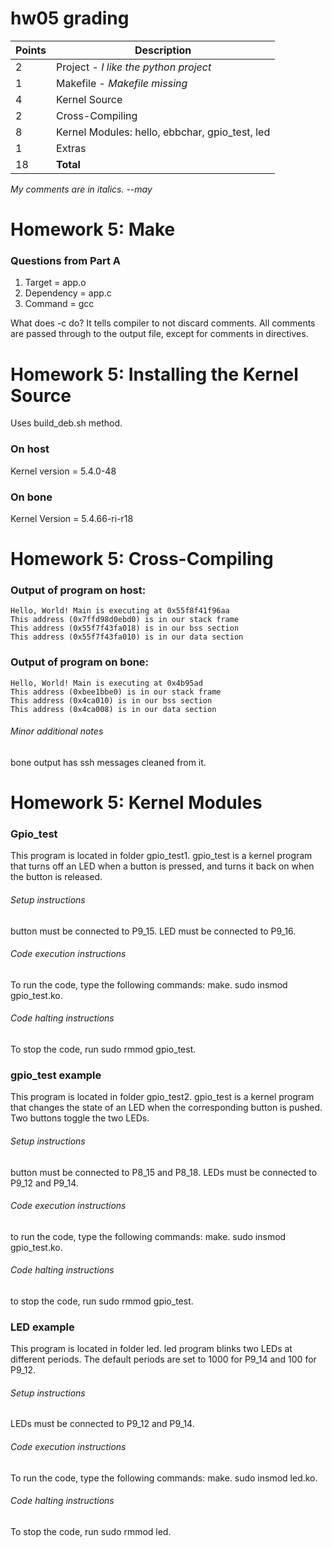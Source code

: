 # hw05 grading

| Points      | Description |
| ----------- | ----------- |
|  2 | Project - *I like the python project*
|  1 | Makefile - *Makefile missing*
|  4 | Kernel Source
|  2 | Cross-Compiling
|  8 | Kernel Modules: hello, ebbchar, gpio_test, led
|  1 | Extras
| 18 | **Total**

*My comments are in italics. --may*

# Homework 5: Make
### Questions from Part A
1. Target = app.o
2. Dependency = app.c
3. Command = gcc

What does -c do?  It tells compiler to not discard comments.  All comments are passed through to the output file, except for comments in directives.

# Homework 5: Installing the Kernel Source
Uses build_deb.sh method.
### On host
Kernel version = 5.4.0-48
### On bone
Kernel Version = 5.4.66-ri-r18

# Homework 5: Cross-Compiling

### Output of program on host:
```
Hello, World! Main is executing at 0x55f8f41f96aa
This address (0x7ffd98d0ebd0) is in our stack frame
This address (0x55f7f43fa018) is in our bss section
This address (0x55f7f43fa010) is in our data section
```

### Output of program on bone:
```
Hello, World! Main is executing at 0x4b95ad
This address (0xbee1bbe0) is in our stack frame
This address (0x4ca010) is in our bss section
This address (0x4ca008) is in our data section
```

###### Minor additional notes
bone output has ssh messages cleaned from it.

# Homework 5: Kernel Modules

### Gpio_test
This program is located in folder gpio_test1.
gpio_test is a kernel program that turns off an LED when a button is pressed, and turns it back on when the button is released.
###### Setup instructions
button must be connected to P9_15.
LED must be connected to P9_16.
###### Code execution instructions
To run the code, type the following commands:
make.
sudo insmod gpio_test.ko.
###### Code halting instructions
To stop the code, run sudo rmmod gpio_test.
### gpio_test example
This program is located in folder gpio_test2.
gpio_test is a kernel program that changes the state of an LED when the corresponding button is pushed.
Two buttons toggle the two LEDs.
###### Setup instructions
button must be connected to P8_15 and P8_18.
LEDs must be connected to P9_12 and P9_14.
###### Code execution instructions
to run the code, type the following commands:
make.
sudo insmod gpio_test.ko.
###### Code halting instructions
to stop the code, run sudo rmmod gpio_test.
### LED example
This program is located in folder led.
led program blinks two LEDs at different periods.
The default periods are set to 1000 for P9_14 and 100 for P9_12.
###### Setup instructions
LEDs must be connected to P9_12 and P9_14.
###### Code execution instructions
To run the code, type the following commands:
make.
sudo insmod led.ko.
###### Code halting instructions
To stop the code, run sudo rmmod led.

